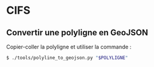 # CIFS

## Convertir une polyligne en GeoJSON

Copier-coller la polyligne et utiliser la commande :

```bash
$ ./tools/polyline_to_geojson.py "$POLYLIGNE"
```
